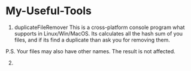 # My-Useful-Tools

1. duplicateFileRemover
This is a cross-platform console program what supports in Linux/Win/MacOS. Its calculates all the hash sum of you files, and if its find a duplicate than ask you for removing them.

P.S. Your files may also have other names. The result is not affected.

2. 
